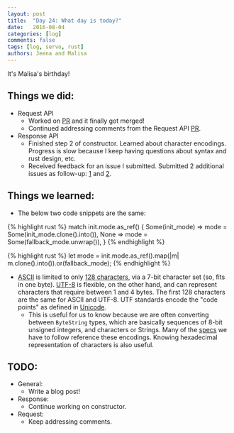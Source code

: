 ```yaml
---
layout: post
title:  "Day 24: What day is today?"
date:   2016-08-04
categories: [log]
comments: false
tags: [log, servo, rust]
authors: Jeena and Malisa
---
```


It's Malisa's birthday!

## Things we did:
- Request API
    - Worked on [PR](https://github.com/servo/servo/pull/12722) and it finally got merged!
    - Continued addressing comments from the Request API [PR](https://github.com/servo/servo/pull/12700).
- Response API
    - Finished step 2 of constructor. Learned about character encodings. Progress is slow because I keep having questions about syntax and rust design, etc.
    - Received feedback for an issue I submitted. Submitted 2 additional issues as follow-up: [1](https://bugzilla.mozilla.org/show_bug.cgi?id=1292293) and [2](https://github.com/servo/servo/issues/12737).

## Things we learned:
- The below two code snippets are the same:

{% highlight rust %}
match init.mode.as_ref() {
    Some(init_mode) => mode = Some(init_mode.clone().into()),
    None => mode = Some(fallback_mode.unwrap()),
}
{% endhighlight %}

{% highlight rust %}
let mode = init.mode.as_ref().map(|m| m.clone().into()).or(fallback_mode);
{% endhighlight %}

- [ASCII](https://en.wikipedia.org/wiki/ASCII) is limited to only [128 characters](http://www.asciitable.com/), via a 7-bit character set (so, fits in one byte). [UTF-8](http://www.fileformat.info/info/unicode/utf8.htm) is flexible, on the other hand, and can represent characters that require between 1 and 4 bytes. The first 128 characters are the same for ASCII and UTF-8. UTF standards encode the "code points" as defined in [Unicode](http://stackoverflow.com/a/643810).
    - This is useful for us to know because we are often converting between `ByteString` types, which are basically sequences of 8-bit unsigned integers, and characters or Strings. Many of the [specs](https://tools.ietf.org/html/rfc7230#section-1.2) we have to follow reference these encodings. Knowing hexadecimal representation of characters is also useful.

## TODO:
- General:
    - Write a blog post!
- Response:
    - Continue working on constructor.
- Request:
    - Keep addressing comments.
